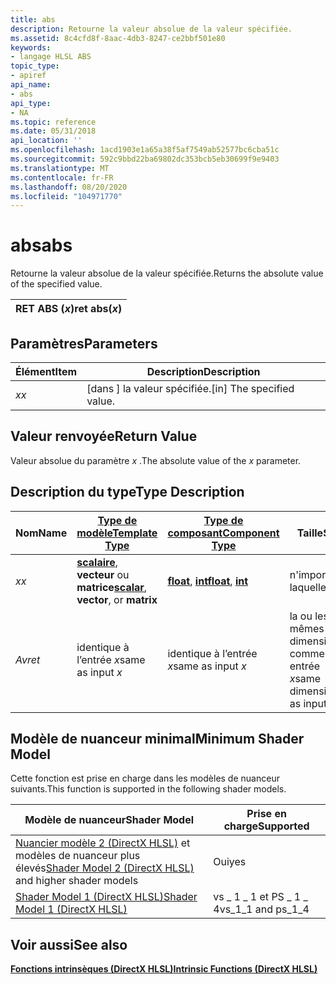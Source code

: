 ```yaml
---
title: abs
description: Retourne la valeur absolue de la valeur spécifiée.
ms.assetid: 8c4cfd8f-8aac-4db3-8247-ce2bbf501e80
keywords:
- langage HLSL ABS
topic_type:
- apiref
api_name:
- abs
api_type:
- NA
ms.topic: reference
ms.date: 05/31/2018
api_location: ''
ms.openlocfilehash: 1acd1903e1a65a38f5af7549ab52577bc6cba51c
ms.sourcegitcommit: 592c9bbd22ba69802dc353bcb5eb30699f9e9403
ms.translationtype: MT
ms.contentlocale: fr-FR
ms.lasthandoff: 08/20/2020
ms.locfileid: "104971770"
---
```

# <a name="abs"></a><span data-ttu-id="5d377-104">abs</span><span class="sxs-lookup"><span data-stu-id="5d377-104">abs</span></span>

<span data-ttu-id="5d377-105">Retourne la valeur absolue de la valeur spécifiée.</span><span class="sxs-lookup"><span data-stu-id="5d377-105">Returns the absolute value of the specified value.</span></span>



| <span data-ttu-id="5d377-106">RET ABS (*x*)</span><span class="sxs-lookup"><span data-stu-id="5d377-106">ret abs(*x*)</span></span> |
|--------------|



 

## <a name="parameters"></a><span data-ttu-id="5d377-107">Paramètres</span><span class="sxs-lookup"><span data-stu-id="5d377-107">Parameters</span></span>



| <span data-ttu-id="5d377-108">Élément</span><span class="sxs-lookup"><span data-stu-id="5d377-108">Item</span></span>                                                   | <span data-ttu-id="5d377-109">Description</span><span class="sxs-lookup"><span data-stu-id="5d377-109">Description</span></span>                            |
|--------------------------------------------------------|----------------------------------------|
| <span data-ttu-id="5d377-110"><span id="x"></span><span id="X"></span>*x*</span><span class="sxs-lookup"><span data-stu-id="5d377-110"><span id="x"></span><span id="X"></span>*x*</span></span><br/> | <span data-ttu-id="5d377-111">\[dans \] la valeur spécifiée.</span><span class="sxs-lookup"><span data-stu-id="5d377-111">\[in\] The specified value.</span></span><br/> |



 

## <a name="return-value"></a><span data-ttu-id="5d377-112">Valeur renvoyée</span><span class="sxs-lookup"><span data-stu-id="5d377-112">Return Value</span></span>

<span data-ttu-id="5d377-113">Valeur absolue du paramètre *x* .</span><span class="sxs-lookup"><span data-stu-id="5d377-113">The absolute value of the *x* parameter.</span></span>

## <a name="type-description"></a><span data-ttu-id="5d377-114">Description du type</span><span class="sxs-lookup"><span data-stu-id="5d377-114">Type Description</span></span>



| <span data-ttu-id="5d377-115">Nom</span><span class="sxs-lookup"><span data-stu-id="5d377-115">Name</span></span>  | [<span data-ttu-id="5d377-116">**Type de modèle**</span><span class="sxs-lookup"><span data-stu-id="5d377-116">**Template Type**</span></span>](dx-graphics-hlsl-intrinsic-functions.md)                                                  | [<span data-ttu-id="5d377-117">**Type de composant**</span><span class="sxs-lookup"><span data-stu-id="5d377-117">**Component Type**</span></span>](dx-graphics-hlsl-intrinsic-functions.md)                 | <span data-ttu-id="5d377-118">Taille</span><span class="sxs-lookup"><span data-stu-id="5d377-118">Size</span></span>                           |
|-------|----------------------------------------------------------------------------------------------------------------|--------------------------------------------------------------------------------|--------------------------------|
| <span data-ttu-id="5d377-119">*x*</span><span class="sxs-lookup"><span data-stu-id="5d377-119">*x*</span></span>   | <span data-ttu-id="5d377-120">[**scalaire**](dx-graphics-hlsl-intrinsic-functions.md), **vecteur** ou **matrice**</span><span class="sxs-lookup"><span data-stu-id="5d377-120">[**scalar**](dx-graphics-hlsl-intrinsic-functions.md), **vector**, or **matrix**</span></span> | <span data-ttu-id="5d377-121">[**float**](/windows/desktop/WinProg/windows-data-types), [ **int**](/windows/desktop/WinProg/windows-data-types)</span><span class="sxs-lookup"><span data-stu-id="5d377-121">[**float**](/windows/desktop/WinProg/windows-data-types), [**int**](/windows/desktop/WinProg/windows-data-types)</span></span> | <span data-ttu-id="5d377-122">n'importe laquelle</span><span class="sxs-lookup"><span data-stu-id="5d377-122">any</span></span>                            |
| <span data-ttu-id="5d377-123">*Av*</span><span class="sxs-lookup"><span data-stu-id="5d377-123">*ret*</span></span> | <span data-ttu-id="5d377-124">identique à l’entrée *x*</span><span class="sxs-lookup"><span data-stu-id="5d377-124">same as input *x*</span></span>                                                                                              | <span data-ttu-id="5d377-125">identique à l’entrée *x*</span><span class="sxs-lookup"><span data-stu-id="5d377-125">same as input *x*</span></span>                                                              | <span data-ttu-id="5d377-126">la ou les mêmes dimensions comme entrée *x*</span><span class="sxs-lookup"><span data-stu-id="5d377-126">same dimension(s) as input *x*</span></span> |



 

## <a name="minimum-shader-model"></a><span data-ttu-id="5d377-127">Modèle de nuanceur minimal</span><span class="sxs-lookup"><span data-stu-id="5d377-127">Minimum Shader Model</span></span>

<span data-ttu-id="5d377-128">Cette fonction est prise en charge dans les modèles de nuanceur suivants.</span><span class="sxs-lookup"><span data-stu-id="5d377-128">This function is supported in the following shader models.</span></span>



| <span data-ttu-id="5d377-129">Modèle de nuanceur</span><span class="sxs-lookup"><span data-stu-id="5d377-129">Shader Model</span></span>                                                                       | <span data-ttu-id="5d377-130">Prise en charge</span><span class="sxs-lookup"><span data-stu-id="5d377-130">Supported</span></span>             |
|------------------------------------------------------------------------------------|-----------------------|
| <span data-ttu-id="5d377-131">[Nuancier modèle 2 (DirectX HLSL)](dx-graphics-hlsl-sm2.md) et modèles de nuanceur plus élevés</span><span class="sxs-lookup"><span data-stu-id="5d377-131">[Shader Model 2 (DirectX HLSL)](dx-graphics-hlsl-sm2.md) and higher shader models</span></span> | <span data-ttu-id="5d377-132">Oui</span><span class="sxs-lookup"><span data-stu-id="5d377-132">yes</span></span>                   |
| [<span data-ttu-id="5d377-133">Shader Model 1 (DirectX HLSL)</span><span class="sxs-lookup"><span data-stu-id="5d377-133">Shader Model 1 (DirectX HLSL)</span></span>](dx-graphics-hlsl-sm1.md)                          | <span data-ttu-id="5d377-134">vs \_ 1 \_ 1 et PS \_ 1 \_ 4</span><span class="sxs-lookup"><span data-stu-id="5d377-134">vs\_1\_1 and ps\_1\_4</span></span> |



 

## <a name="see-also"></a><span data-ttu-id="5d377-135">Voir aussi</span><span class="sxs-lookup"><span data-stu-id="5d377-135">See also</span></span>

<dl> <dt>

[<span data-ttu-id="5d377-136">**Fonctions intrinsèques (DirectX HLSL)**</span><span class="sxs-lookup"><span data-stu-id="5d377-136">**Intrinsic Functions (DirectX HLSL)**</span></span>](dx-graphics-hlsl-intrinsic-functions.md)
</dt> </dl>

 

